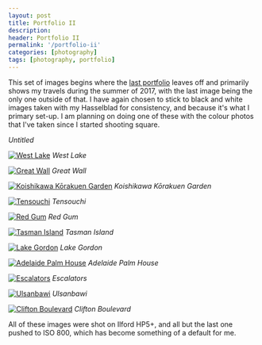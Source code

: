 ```yaml
---
layout: post
title: Portfolio II
description: 
header: Portfolio II
permalink: '/portfolio-ii'
categories: [photography]
tags: [photography, portfolio]
---
```


This set of images begins where the [last portfolio](/portfolio-i) leaves off
and primarily shows my travels during the summer of 2017, with the last image
being the only one outside of that. I have again chosen to stick to black and
white images taken with my Hasselblad for consistency, and because it's what I
primary set-up. I am planning on doing one of these with the colour photos that
I've taken since I started shooting square.
<!--break-->

<i class="caption">Untitled</i>
<br>

<a href="https://www.flickr.com/photos/ss9679/39727749280/" 
	title="West Lake">
<img src="https://farm1.staticflickr.com/784/39727749280_d721b89617_b.jpg" 
	alt="West Lake"></a>
<i class="caption">West Lake</i>
<br>

<a href="https://www.flickr.com/photos/ss9679/27601292798/" 
	title="Great Wall">
<img src="https://farm1.staticflickr.com/786/27601292798_65e7e77c6a_b.jpg" 
	alt="Great Wall"></a>
<i class="caption">Great Wall</i>
<br>

<a href="https://www.flickr.com/photos/ss9679/37747419706/"
	title="Koishikawa K&#333;rakuen Garden">
<img src="https://farm5.staticflickr.com/4464/37747419706_337c3f2323_b.jpg" 
	alt="Koishikawa K&#333;rakuen Garden"></a>
<i class="caption">Koishikawa K&#333;rakuen Garden</i>
<br>

<a href="https://www.flickr.com/photos/ss9679/30891949597/" 
	title="Tensouchi">
<img src="https://farm5.staticflickr.com/4814/30891949597_b239a7a1c4_b.jpg" 
	alt="Tensouchi"></a>
<i class="caption">Tensouchi</i>
<br>

<a href="https://www.flickr.com/photos/ss9679/45808891812/"
	title="Red Gum">
<img src="https://farm2.staticflickr.com/1969/45808891812_7435c22ef9_b.jpg"
	alt="Red Gum"></a>
<i class="caption">Red Gum</i>
<br>

<a href="https://www.flickr.com/photos/ss9679/40922135730/"
	title="Tasman Island">
<img src="https://farm2.staticflickr.com/1760/40922135730_59023441f1_b.jpg" 
	alt="Tasman Island"></a>
<i class="caption">Tasman Island</i>
<br>

<a href="https://www.flickr.com/photos/ss9679/45907948121/"
	title="Lake Gordon">
<img src="https://farm5.staticflickr.com/4908/45907948121_ecbe1aa947_b.jpg"
	alt="Lake Gordon"></a>
<i class="caption">Lake Gordon</i>
<br>

<a href="https://www.flickr.com/photos/ss9679/38932945371/" 
	title="Adelaide Palm House">
<img src="https://farm5.staticflickr.com/4601/38932945371_c58686ce45_b.jpg" 
	alt="Adelaide Palm House"></a>
<i class="caption">Adelaide Palm House</i>
<br>

<a href="https://www.flickr.com/photos/ss9679/44144817870/" 
	title="Escalators">
<img src="https://farm5.staticflickr.com/4902/44144817870_e5b6b0696b_b.jpg" 
	alt="Escalators"></a>
<i class="caption">Escalators</i>
<br>

<a href="https://www.flickr.com/photos/ss9679/39470041022/"
	title="Ulsanbawi">
<img src="https://farm5.staticflickr.com/4691/39470041022_912d3cfdc4_b.jpg" 
	alt="Ulsanbawi"></a>
<i class="caption">Ulsanbawi</i>
<br>

<a href="https://www.flickr.com/photos/ss9679/44977963555/"
	title="Clifton Boulevard">
<img src="https://farm5.staticflickr.com/4896/44977963555_6bbb65fe79_b.jpg"
	alt="Clifton Boulevard"></a>
<i class="caption">Clifton Boulevard</i>
<br>

All of these images were shot on Ilford HP5+, and all but the last one pushed to
ISO 800, which has become something of a default for me.
